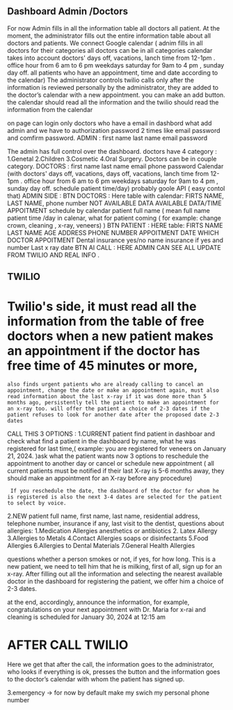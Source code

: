## Dashboard Admin /Doctors

For now Admin fills in all the information table all doctors all patient. At the moment, the administrator fills out the entire information table about all doctors and patients.
We connect Google calendar (
adnim fills in all doctors for their categories all doctors can be in all categories calendar takes into account doctors' days off, vacations, lanch time from 12-1pm . office hour from 6 am to 6 pm weekdays saturday for 9am to 4 pm , sunday day off. all patients who have an appointment, time and date according to the calendar)
The administrator controls twilio calls only after the information is reviewed personally by the administrator, they are added to the doctor’s calendar with a new appointment. you can make an add button.
the calendar should read all the information and the twilio should read the information from the calendar

on page can login only doctors who have a email in dashbord what add admin and we have to authorization password 2 times like email password and comfirm password.
ADMIN :
first name
last name
email
password

The admin has full control over the dashboard.
doctors have 4 category :
1.Genetal
2.Children
3.Cosmetic
4.Oral Surgery.
Doctors can be in couple category.
DOCTORS :
first name
last name
email
phone
password
Calendar (with doctors' days off, vacations, days off, vacations, lanch time from 12-1pm . office hour from 6 am to 6 pm weekdays saturday for 9am to 4 pm , sunday day off. schedule patient time/day) probably goole API ( easy contol that)
ADMIN SIDE :
BTN DOCTORS :
Here table with calendar:
FIRTS NAME,
LAST NAME,
phone number
NOT AVAILABLE DATA
AVAILABLE DATA/TIME
APPOITMENT schedule by calendar
patient full name ( mean full name patient time /day in calenar, what for patient coming ( for example: change crown, cleaning , x-ray, veneers) )
BTN PATIENT :
HERE table:
FIRTS NAME
LAST NAME
AGE
ADDRESS
PHONE NUMBER
APPOITMENT DATE
WHICH DOCTOR APPOITMENT
Dental insurance yes/no
name insurance if yes and number
Last x ray date
BTN AI CALL :
HERE ADMIN CAN SEE ALL UPDATE FROM TWILIO AND REAL INFO .

## TWILIO

# Twilio's side, it must read all the information from the table of free doctors when a new patient makes an appointment if the doctor has free time of 45 minutes or more,

    also finds urgent patients who are already calling to cancel an appointment, change the date or make an appointment again, must also read information about the last x-ray if it was done more than 5 months ago, persistently tell the patient to make an appointment for an x-ray too. will offer the patient a choice of 2-3 dates if the patient refuses to look for another date after the proposed date 2-3 dates

CALL THIS 3 OPTIONS :
1.CURRENT patient
find patient in dashboar and check what
find a patient in the dashboard by name, what he was registered for last time,( example: you are registered for veneers on January 21, 2024. )ask what the patient wants now 3 options to reschedule the appointment to another day or cancel or schedule new appointment (
all current patients must be notified if their last X-ray is 5-6 months away, they should make an appointment for an X-ray before any procedure)

     If you reschedule the date, the dashboard of the doctor for whom he is registered is also the next 3-4 dates are selected for the patient to select by voice.

2.NEW patient
full name,
first name, last name, residential address, telephone number, insurance if any, last visit to the dentist,
questions about allergies:
1.Medication Allergies
anesthetics or antibiotics 2. Latex Allergy
3.Allergies to Metals
4.Contact Allergies soaps or disinfectants
5.Food Allergies
6.Allergies to Dental Materials
7.General Health Allergies

questions whether a person smokes or not, if yes, for how long.
This is a new patient, we need to tell him that he is milking, first of all, sign up for an x-ray. After filling out all the information and selecting the nearest available doctor in the dashboard for registering the patient, we offer him a choice of 2-3 dates.

at the end, accordingly, announce the information, for example, congratulations on your next appointment with Dr. Maria for x-rai and cleaning is scheduled for January 30, 2024 at 12:15 am

# AFTER CALL TWILIO

Here we get that after the call, the information goes to the administrator, who looks if everything is ok, presses the button and the information goes to the doctor’s calendar with whom the patient has signed up.

3.emergency -> for now by default make my swich my personal phone number
